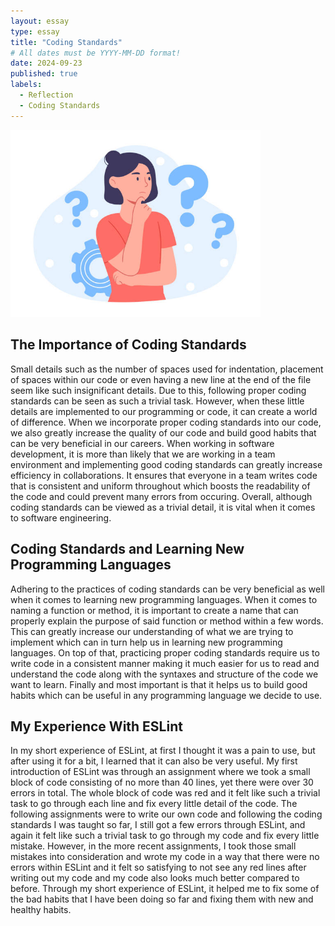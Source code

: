 ```yaml
---
layout: essay
type: essay
title: "Coding Standards"
# All dates must be YYYY-MM-DD format!
date: 2024-09-23
published: true
labels:
  - Reflection
  - Coding Standards
---
```


<img width="400px" class="rounded float-start pe-4" src="../img/Reflection.jpg">

## The Importance of Coding Standards 

Small details such as the number of spaces used for indentation, placement of spaces within our code or even having a new line at the end of the file seem like such insignificant details. Due to this, following proper coding standards can be seen as such a trivial task. However, when these little details are implemented to our programming or code, it can create a world of difference. When we incorporate proper coding standards into our code, we also greatly increase the quality of our code and build good habits that can be very beneficial in our careers. When working in software development, it is more than likely that we are working in a team environment and implementing good coding standards can greatly increase efficiency in collaborations. It ensures that everyone in a team writes code that is consistent and uniform throughout which boosts the readability of the code and could prevent many errors from occuring. Overall, although coding standards can be viewed as a trivial detail, it is vital when it comes to software engineering. 

## Coding Standards and Learning New Programming Languages

Adhering to the practices of coding standards can be very beneficial as well when it comes to learning new programming languages. When it comes to naming a function or method, it is important to create a name that can properly explain the purpose of said function or method within a few words. This can greatly increase our understanding of what we are trying to implement which can in turn help us in learning new programming languages. On top of that, practicing proper coding standards require us to write code in a consistent manner making it much easier for us to read and understand the code along with the syntaxes and structure of the code we want to learn. Finally and most important is that it helps us to build good habits which can be useful in any programming language we decide to use. 

## My Experience With ESLint

In my short experience of ESLint, at first I thought it was a pain to use, but after using it for a bit, I learned that it can also be very useful. My first introduction of ESLint was through an assignment where we took a small block of code consisting of no more than 40 lines, yet there were over 30 errors in total. The whole block of code was red and it felt like such a trivial task to go through each line and fix every little detail of the code. The following assignments were to write our own code and following the coding standards I was taught so far, I still got a few errors through ESLint, and again it felt like such a trivial task to go through my code and fix every little mistake. However, in the more recent assignments, I took those small mistakes into consideration and wrote my code in a way that there were no errors within ESLint and it felt so satisfying to not see any red lines after writing out my code and my code also looks much better compared to before. Through my short experience of ESLint, it helped me to fix some of the bad habits that I have been doing so far and fixing them with new and healthy habits. 
